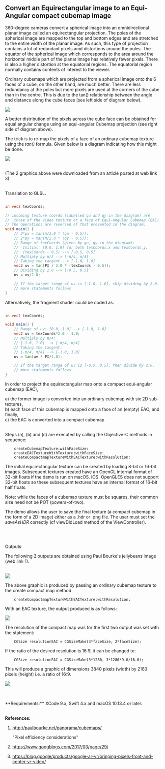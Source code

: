 ## Convert an Equirectangular image to an Equi-Angular compact cubemap image


360-degree cameras convert a spherical image into an omnidirectional planar image called an equirectangular projection. The poles of the spherical image are mapped to the top and bottom edges and are stretched to the entire width of the planar image. As such, this type of projection contains a lot of redundant pixels amd distortions around the poles. The equator of the spherical image which corresponds to the area around the horizontal middle part of the planar image has relatively fewer pixels. There is also a higher distortion at the equatorial regions. The equatorial region normally contains contents of interest to the viewer.

Ordinary cubemaps which are projected from a spherical image onto the 6 faces of a cube, on the other hand, are much better. There are less redundancy at the poles but more pixels are used at the corners of the cube than in the centre. This is due to the tan() relationship between the angle and distance along the cube faces (see left side of diagram below).

![](Documentation/PixelDistribution.png)


A better distribution of the pixels across the cube face can be obtained for equal angular change using an equi-angular Cubemap projection (see right side of diagram above).

The trick is to re-map the pixels of a face of an ordinary cubemap texture using the *tan()* formula. Given below is a diagram indicating how this might be done.

![](Documentation/EACMath.png)
<br />
<br />

(The 2 graphics above were downloaded from an article posted at web link 3)
<br />
<br />

Translation to GLSL.

```glsl

in vec2 texCoords;

// incoming texture coords (labelled qu and qy in the diagram) are
//  those of the video texture or a face of Equi-Angular Cubemap (EAC).
// The operations are reversed of that presented in the diagram.
void main() {
    // 2*px = tan(π/2.0 * (qu - 0.5));
    // 2*py = tan(π/2.0 * (qy - 0.5));
    // Range of texCoords (given by qu, qy in the diagram):
    //  Initial: [0.0, 1.0] for both texCoords.x and texCoords.y.
    //  (texCoords - 0.5) --> [-0.5, 0.5]
    // Multiply by π/2 --> [-π/4, π/4]
    // Taking the tangent --> [-1.0, 1.0]
    vec2 uv = tan(PI / 2.0 * (texCoords - 0.5));
    // Dividing by 2.0 --> [-0.5, 0.5]
    uv = uv/2.0;

    // If the target range of uv is [-1.0, 1.0], skip dividing by 2.0.
    // more statements follows
}
```

Alternatively, the fragment shader could be coded as:

```glsl

in vec2 texCoords;

void main() {
    // Range of uv: [0.0, 1.0] --> [-1.0, 1.0]
    vec2 uv = texCoords*2.0 - 1.0;
    // Multiply by π/4:
    // [-1.0, 1.0] --> [-π/4, π/4]
    // Taking the tangent:
    // [-π/4, π/4] --> [-1.0, 1.0]
    uv = tan(uv * PI/4.0);

    // If the target range of uv is [-0.5, 0.5], then divide by 2.0.
    // more statements follows
}
```

In order to project the equirectangular map onto a compact equi-angular cubemap (EAC), 

a) the former image is converted into an ordinary cubemap with six 2D sub-textures,
<br />
b) each face of this cubemap is mapped onto a face of an (empty) EAC, and finally,
<br />
c) the EAC is converted into a compact cubemap.
<br />
<br />

Steps (a), (b) and (c) are executed by calling the Objective-C methods in sequence:

```objc
    createCubemapTexture:withFaceSize:
    createEACTextureWithTexture:withFaceSize:
    createCompactmapTextureWithEACTexture:withResolution:
```

The initial equirectangular texture can be created by loading 8-bit or 16-bit images. Subsequent textures created have an OpenGL internal format of 32-bit floats if the demo is run on macOS. iOS' OpenGLES does not support 32-bit floats so these subsequent textures have an internal format of 16-bit half floats.

Note: while the faces of a cubemap texture must be squares, their common size need not be POT (powers-of-two). 


The demo allows the user to save the final texture (a compact cubemap in the form of a 2D image) either as a .hdr or .png file. The user must set the *saveAsHDR* correctly (cf viewDidLoad method of the ViewController).

<br />
<br />

Outputs:

The following 2 outputs are obtained using Paul Bourke's jellybeans image (web link 1).
<br />
<br />

![](Output/OutputJB1.png)

The above graphic is produced by passing an ordinary cubemap texture to the create compact map method

```objc
    createCompactmapTextureWithEACTexture:withResolution:
```

With an EAC texture, the output produced is as follows:

![](Output/OutputJB2.png)


The resolution of the compact map was for the first two output was set with the statement:
```objc
    CGSize resolutionEAC = CGSizeMake(3*faceSize, 2*faceSize);
```

If the ratio of the desired resolution is 16:9, it can be changed to:
```objc
    CGSize resolutionEAC = CGSizeMake(3*1280, 3*1280*9.0/16.0);
```

This will produce a graphic of dimensions 3840 pixels (width) by 2160 pixels (height) i.e. a ratio of 16:9.

![](Output/OutputER.png)


<br />
<br />
**Requirements:** XCode 9.x, Swift 4.x and macOS 10.13.4 or later.
<br />
<br />

**References:**

1) http://paulbourke.net/panorama/cubemaps/

    "Pixel efficiency considerations"

2) https://www.googblogs.com/2017/03/page/29/

3) https://blog.google/products/google-ar-vr/bringing-pixels-front-and-center-vr-video/
